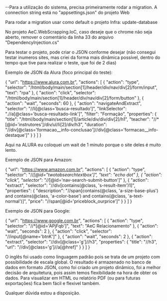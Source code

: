 --Para a utilização do sistema, precisa primeiramente rodar a migration.
A connection string está no "appsettings.json" do projeto Web

Para rodar a migration usar como default o projeto Infra:
update-database

No projeto AeC.WebScrapping.IoC, caso deseje que o chrome não seja aberto, remover o comentário da linha 33 do arquivo "DependencyInjection.cs"

Para testar o projeto, pode criar o JSON conforme desejar (não consegui testar inumeros sites, mas criei da forma mais dinâmica possível, dentro do tempo que tive para realizar o teste, que foi de 2 dias)

Exemplo de JSON da Alura (foco principal do teste):

{
  "url": "https://www.alura.com.br",
  "actions": [
    {
      "action": "type",
      "selector": "/html/body/main/section[1]/header/div/nav/div[2]/form/input",
      "text": "rpa"
    },
    {
      "action": "click",
      "selector": "/html/body/main/section[1]/header/div/nav/div[2]/form/button"
    },
	{
		"action": "wait",
		"seconds": 60
	},
	{
      "action": "navigateAndExtract",
	  "selector": "//li[@class='busca-resultado']",
	  "linkSelector": ".//a[@class='busca-resultado-link']",
	  "filter": "Formação",
      "properties": {
        "title": "/html/body/main/section[1]/article/div/div/div[2]/h1",
        "teacher": "//*[@id='instrutores']/div/ul/li[2]/div/h3",
        "duration": "//div[@class='formacao__info-conclusao']//div[@class='formacao__info-destaque']"
		}
	}
  ]
}

Aqui na ALURA eu coloquei um wait de 1 minuto porque o site deles é muito lento.

Exemplo de JSON para Amazon:

{
  "url": "https://www.amazon.com.br",
  "actions": [
    {
      "action": "type",
      "selector": "//*[@id="twotabsearchtextbox']",
      "text": "echo dot"
    },
    {
      "action": "click",
      "selector": "//*[@id='nav-search-submit-button']"
    },
    {
      "action": "extract",
	  "selector": "//div[contains(@class, 's-result-item')1]",
      "properties": {
        "description": "//span[contains(@class, 'a-size-base-plus') and contains(@class, 'a-color-base') and contains(@class, 'a-text-normal')]",
        "price": "//span[@id='priceblock_ourprice']"
		}
	}
  ]
}

Exemplo de JSON para Google:

{
  "url": "https://www.google.com.br",
  "actions": [
    {
      "action": "type",
      "selector": "//*[@id='APjFqb']",
      "text": "AeC Relacionamento"
    },
	{
		"action": "wait",
		"seconds": 2
	},
    {
      "action": "click",
      "selector": "//input[@name='btnK']"
    },
	{
		"action": "wait",
		"seconds": 2
	},
    {
      "action": "extract",
	  "selector": "//div[@class='g']//h3",
      "properties": {
        "title": "//h3",
        "url": "//div[@class='g']//a[@href]"
		}
	}
  ]
}

O inglês foi usado como linguagem padrão pois se trata de um projeto com possibilidade de escala global.
O resultado é armazenado no banco de dados em formato JSON, como foi criado um projeto dinâmico, foi a melhor decisão de arquitetura,
pois assim temos flexibilidade na hora de obter os dados. Para visualizar em HTML ou relatório PDF (ou para futuras exportações) fica bem fácil e flexivel também.

Qualquer dúvida estou a disposição.
